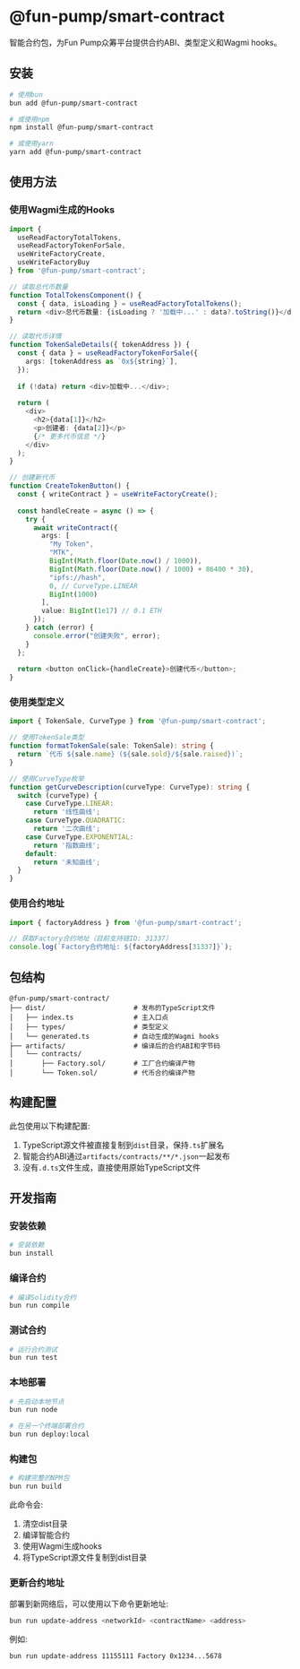 # @fun-pump/smart-contract

智能合约包，为Fun Pump众筹平台提供合约ABI、类型定义和Wagmi hooks。

## 安装

```bash
# 使用bun
bun add @fun-pump/smart-contract

# 或使用npm
npm install @fun-pump/smart-contract

# 或使用yarn
yarn add @fun-pump/smart-contract
```

## 使用方法

### 使用Wagmi生成的Hooks

```typescript
import { 
  useReadFactoryTotalTokens, 
  useReadFactoryTokenForSale,
  useWriteFactoryCreate,
  useWriteFactoryBuy
} from '@fun-pump/smart-contract';

// 读取总代币数量
function TotalTokensComponent() {
  const { data, isLoading } = useReadFactoryTotalTokens();
  return <div>总代币数量: {isLoading ? '加载中...' : data?.toString()}</div>;
}

// 读取代币详情
function TokenSaleDetails({ tokenAddress }) {
  const { data } = useReadFactoryTokenForSale({
    args: [tokenAddress as `0x${string}`],
  });
  
  if (!data) return <div>加载中...</div>;
  
  return (
    <div>
      <h2>{data[1]}</h2>
      <p>创建者: {data[2]}</p>
      {/* 更多代币信息 */}
    </div>
  );
}

// 创建新代币
function CreateTokenButton() {
  const { writeContract } = useWriteFactoryCreate();
  
  const handleCreate = async () => {
    try {
      await writeContract({
        args: [
          "My Token",
          "MTK",
          BigInt(Math.floor(Date.now() / 1000)),
          BigInt(Math.floor(Date.now() / 1000) + 86400 * 30),
          "ipfs://hash",
          0, // CurveType.LINEAR
          BigInt(1000)
        ],
        value: BigInt(1e17) // 0.1 ETH
      });
    } catch (error) {
      console.error("创建失败", error);
    }
  };
  
  return <button onClick={handleCreate}>创建代币</button>;
}
```

### 使用类型定义

```typescript
import { TokenSale, CurveType } from '@fun-pump/smart-contract';

// 使用TokenSale类型
function formatTokenSale(sale: TokenSale): string {
  return `代币 ${sale.name} (${sale.sold}/${sale.raised})`;
}

// 使用CurveType枚举
function getCurveDescription(curveType: CurveType): string {
  switch (curveType) {
    case CurveType.LINEAR:
      return '线性曲线';
    case CurveType.QUADRATIC:
      return '二次曲线';
    case CurveType.EXPONENTIAL:
      return '指数曲线';
    default:
      return '未知曲线';
  }
}
```

### 使用合约地址

```typescript
import { factoryAddress } from '@fun-pump/smart-contract';

// 获取Factory合约地址（目前支持链ID: 31337）
console.log(`Factory合约地址: ${factoryAddress[31337]}`);
```

## 包结构

```
@fun-pump/smart-contract/
├── dist/                      # 发布的TypeScript文件
│   ├── index.ts               # 主入口点
│   ├── types/                 # 类型定义
│   └── generated.ts           # 自动生成的Wagmi hooks
├── artifacts/                 # 编译后的合约ABI和字节码
│   └── contracts/
│       ├── Factory.sol/       # 工厂合约编译产物
│       └── Token.sol/         # 代币合约编译产物
```

## 构建配置

此包使用以下构建配置:

1. TypeScript源文件被直接复制到`dist`目录，保持`.ts`扩展名
2. 智能合约ABI通过`artifacts/contracts/**/*.json`一起发布
3. 没有`.d.ts`文件生成，直接使用原始TypeScript文件

## 开发指南

### 安装依赖

```bash
# 安装依赖
bun install
```

### 编译合约

```bash
# 编译Solidity合约
bun run compile
```

### 测试合约

```bash
# 运行合约测试
bun run test
```

### 本地部署

```bash
# 先启动本地节点
bun run node

# 在另一个终端部署合约
bun run deploy:local
```

### 构建包

```bash
# 构建完整的NPM包
bun run build
```

此命令会:
1. 清空dist目录
2. 编译智能合约
3. 使用Wagmi生成hooks
4. 将TypeScript源文件复制到dist目录

### 更新合约地址

部署到新网络后，可以使用以下命令更新地址:

```bash
bun run update-address <networkId> <contractName> <address>
```

例如:
```bash
bun run update-address 11155111 Factory 0x1234...5678
```

